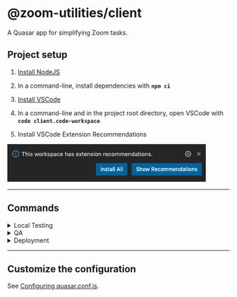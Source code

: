 # @zoom-utilities/client

A Quasar app for simplifying Zoom tasks.

## Project setup

1. [Install NodeJS](https://nodejs.org/en/download/ 'https://nodejs.org/en/download/')

2. In a command-line, install dependencies with **`npm ci`**

3. [Install VSCode](https://code.visualstudio.com 'https://code.visualstudio.com')

4. In a command-line and in the project root directory, open VSCode with **`code client.code-workspace`**

5. Install VSCode Extension Recommendations

![VSCode extension recommendations](../documentation/vscode-extension-recommendations.png)

---

## Commands

<details>
<summary>Local Testing</summary>
<p>
Start the application in development mode (hot-code reloading, error reporting, etc.)

```bash
npm start
```

</p>
</details>

<details>
<summary>QA</summary>
<p>
Run unit tests

```bash
npm test
```

Run linting

```bash
npm run lint
```

</p>
</details>

<details>
<summary>Deployment</summary>
<p>
Build the app for production

```bash
npm run build
```

Delete the build

```bash
npm run clean
```

</p>
</details>

---

## Customize the configuration

See [Configuring quasar.conf.js](https://quasar.dev/quasar-cli/quasar-conf-js).
